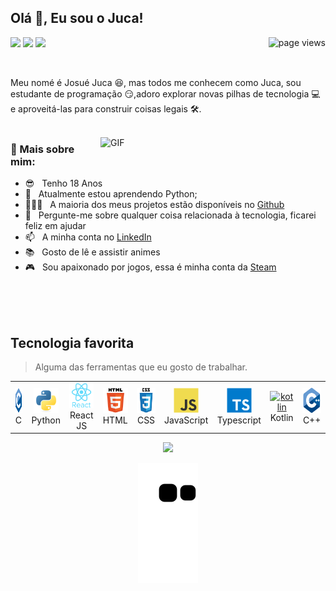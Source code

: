 ## Olá 👋, Eu sou o Juca!

<a  href="https://github.com/josuejuca/"><img align="right" src="https://komarev.com/ghpvc/?username=josuejuca" alt="page views" /></a>
<a href="https://instagram.com/ojosuejuca" target="_blank"><img src="https://img.shields.io/badge/-Instagram-%23E4405F?style=for-the-badge&logo=instagram&logoColor=white" target="_blank"></a>
 	<a href="https://www.discordapp.com/users/732714469439832225" target="_blank"><img src="https://img.shields.io/badge/Discord-7289DA?style=for-the-badge&logo=discord&logoColor=white" target="_blank"></a> 
  <a href = "mailto:josuejuca19@gmail.com"><img src="https://img.shields.io/badge/-Gmail-%23333?style=for-the-badge&logo=gmail&logoColor=white" target="_blank"></a>

<br>


Meu nomé é Josué Juca 😆, mas todos me conhecem como Juca, sou estudante de programação 😏,adoro explorar novas pilhas de tecnologia 💻 e aproveitá-las para construir coisas legais 🛠️.
<br/>
<br/>

<img align="right" alt="GIF" src="https://assets-juca.netlify.app/techstack.gif" width="360px"/>
  
### 🧐 Mais sobre mim:

- 😎 &nbsp; Tenho 18 Anos
- 🌱 &nbsp; Atualmente estou aprendendo Python; 
- 👨🏻‍💻 &nbsp; A maioria dos meus projetos estão disponíveis no [Github](https://github.com/josuejuca?tab=repositories)
- 💬 &nbsp; Pergunte-me sobre qualquer coisa relacionada à tecnologia, ficarei feliz em ajudar
- 📫 &nbsp; A minha conta no [LinkedIn](https://www.linkedin.com/in/josuejuca/)
- 📚 &nbsp; Gosto de lê e assistir animes 
- 🎮 &nbsp; Sou apaixonado por jogos, essa é minha conta da [Steam](https://steamcommunity.com/id/josuejuca)

<br>
<br>
<br>

<h2 align="left">Tecnologia favorita</h2>

> Alguma das ferramentas que eu gosto de trabalhar.
<table align=center>
  <tr>
    <td align="center" width="96">
      <a href="https://www.cprogramming.com/" target="_blank" rel="noreferrer"> <img src="https://raw.githubusercontent.com/devicons/devicon/master/icons/c/c-original.svg" alt="c" width="40" height="40" /> </a>
      <br>C
    </td>
    <td align="center" width="96">
      <a href="https://www.python.org" target="_blank" rel="noreferrer"> <img src="https://raw.githubusercontent.com/devicons/devicon/master/icons/python/python-original.svg" alt="python" width="40" height="40" /> </a>
      <br>Python
    </td>
    <td align="center" width="96">
      <a href="https://reactjs.org/" target="_blank" rel="noreferrer"> <img src="https://raw.githubusercontent.com/devicons/devicon/master/icons/react/react-original-wordmark.svg" alt="react" width="40" height="40" /> </a>
      <br>React JS
    </td>
    <td align="center" width="96">
      <a href="https://www.w3.org/html/" target="_blank" rel="noreferrer"> <img src="https://raw.githubusercontent.com/devicons/devicon/master/icons/html5/html5-original-wordmark.svg" alt="html5" width="40" height="40" /> </a>
      <br>HTML
    </td>
    <td align="center" width="96">
      <a href="https://www.w3schools.com/css/" target="_blank" rel="noreferrer"> <img src="https://raw.githubusercontent.com/devicons/devicon/master/icons/css3/css3-original-wordmark.svg" alt="css3" width="40" height="40" /> </a>
      <br>CSS
    </td>
    <td align="center" width="96">
      <a href="https://developer.mozilla.org/en-US/docs/Web/JavaScript" target="_blank" rel="noreferrer">
        <img src="https://raw.githubusercontent.com/devicons/devicon/master/icons/javascript/javascript-original.svg" alt="javascript" width="40" height="40" />
      </a>
      <br>JavaScript
    </td>
    <td align="center" width="96">
      <a href="https://www.typescriptlang.org/" target="_blank" rel="noreferrer"> <img src="https://raw.githubusercontent.com/devicons/devicon/master/icons/typescript/typescript-original.svg" alt="typescript" width="40" height="40" /> </a>
      <br>Typescript
    </td>
    <td align="center" width="96">
      <a href="https://kotlinlang.org" target="_blank" rel="noreferrer"> <img src="https://www.vectorlogo.zone/logos/kotlinlang/kotlinlang-icon.svg" alt="kotlin" width="40" height="40" /> </a>
      <br>Kotlin
    </td>
    <td align="center" width="96">
      <a href="https://www.w3schools.com/cpp/" target="_blank" rel="noreferrer"> <img src="https://raw.githubusercontent.com/devicons/devicon/master/icons/cplusplus/cplusplus-original.svg" alt="cplusplus" width="40" height="40" /> </a>
      <br>C++
    </td>    
  </tr>  
</table>

<p align=center>
<img src="https://github-profile-trophy.vercel.app/?username=josuejuca&theme=juicyfresh&no-frame=true&row=1&&margin-w=20&no-bg=true"/>
</p>

<div align="center">
   <p>  <img src="https://github.com/josuejuca/josuejuca/blob/output/github-contribution-grid-snake.svg" alt="Snake animation"></p>
</div>
